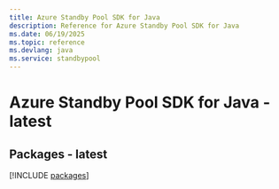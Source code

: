 ```yaml
---
title: Azure Standby Pool SDK for Java
description: Reference for Azure Standby Pool SDK for Java
ms.date: 06/19/2025
ms.topic: reference
ms.devlang: java
ms.service: standbypool
---
```

# Azure Standby Pool SDK for Java - latest
## Packages - latest
[!INCLUDE [packages](standby-pool-index.md)]